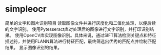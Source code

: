 # simpleocr
简单的文字和图片识别项目
读取图像文件并进行灰度化和二值化处理，以便后续的文字识别。
使用Pytesseract库对处理后的图像进行文字识别，并打印识别结果。
使用OpenCV库实现图像识别。具体来说，通过SIFT算法检测关键点和特征描述符，并使用FLANN算法进行特征匹配，最终筛选出优秀的匹配点并绘制匹配结果。
显示图像识别的结果。
